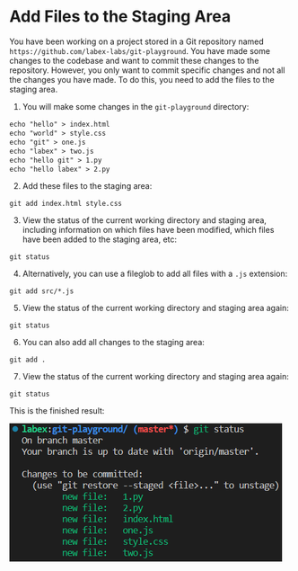 # Add Files to the Staging Area

You have been working on a project stored in a Git repository named `https://github.com/labex-labs/git-playground`. You have made some changes to the codebase and want to commit these changes to the repository. However, you only want to commit specific changes and not all the changes you have made. To do this, you need to add the files to the staging area.

1. You will make some changes in the `git-playground` directory:
```shell
echo "hello" > index.html 
echo "world" > style.css
echo "git" > one.js
echo "labex" > two.js
echo "hello git" > 1.py
echo "hello labex" > 2.py
```
2. Add these files to the staging area:
```shell
git add index.html style.css
```
3. View the status of the current working directory and staging area, including information on which files have been modified, which files have been added to the staging area, etc:
```shell
git status
```
4. Alternatively, you can use a fileglob to add all files with a `.js` extension:
```shell
git add src/*.js
```
5. View the status of the current working directory and staging area again:
```shell
git status
```
6. You can also add all changes to the staging area:
```shell
git add .
```
7. View the status of the current working directory and staging area again:
```shell
git status
```

This is the finished result:

![<result>](./assets/challenge-stage-files-step1-1.png)
